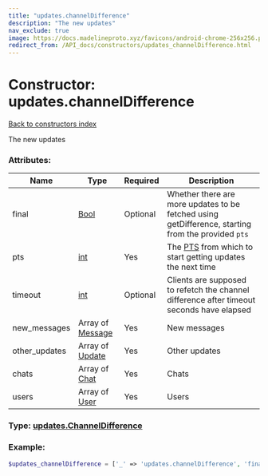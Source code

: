 ```yaml
---
title: "updates.channelDifference"
description: "The new updates"
nav_exclude: true
image: https://docs.madelineproto.xyz/favicons/android-chrome-256x256.png
redirect_from: /API_docs/constructors/updates_channelDifference.html
---
```

# Constructor: updates.channelDifference  
[Back to constructors index](/API_docs/constructors/index.md)



The new updates

### Attributes:

| Name     |    Type       | Required | Description |
|----------|---------------|----------|-------------|
|final|[Bool](/API_docs/types/Bool.md) | Optional|Whether there are more updates to be fetched using getDifference, starting from the provided `pts`|
|pts|[int](/API_docs/types/int.md) | Yes|The [PTS](https://core.telegram.org/api/updates) from which to start getting updates the next time|
|timeout|[int](/API_docs/types/int.md) | Optional|Clients are supposed to refetch the channel difference after timeout seconds have elapsed|
|new\_messages|Array of [Message](/API_docs/types/Message.md) | Yes|New messages|
|other\_updates|Array of [Update](/API_docs/types/Update.md) | Yes|Other updates|
|chats|Array of [Chat](/API_docs/types/Chat.md) | Yes|Chats|
|users|Array of [User](/API_docs/types/User.md) | Yes|Users|



### Type: [updates.ChannelDifference](/API_docs/types/updates.ChannelDifference.md)


### Example:

```php
$updates_channelDifference = ['_' => 'updates.channelDifference', 'final' => Bool, 'pts' => int, 'timeout' => int, 'new_messages' => [Message, Message], 'other_updates' => [Update, Update], 'chats' => [Chat, Chat], 'users' => [User, User]];
```  

